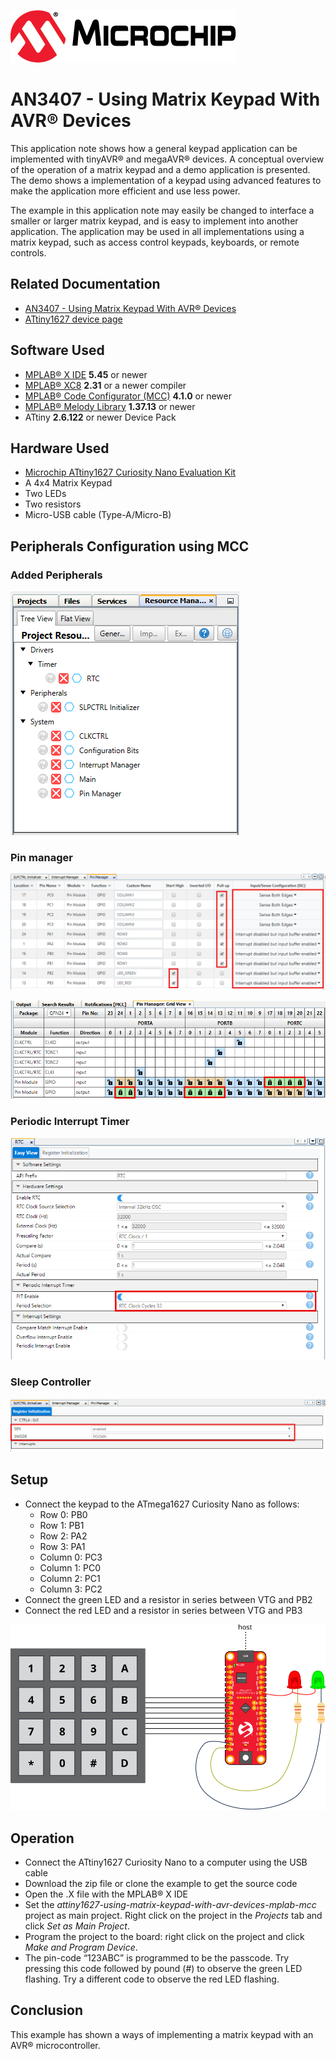 <!-- Please do not change this logo with link -->
[![MCHP](images/microchip.png)](https://www.microchip.com)

# AN3407 - Using Matrix Keypad With AVR® Devices

This application note shows how a general keypad application can be implemented with tinyAVR® and megaAVR® devices. A conceptual overview of the operation of a matrix keypad and a demo application is presented. The demo shows a implementation of a keypad using advanced features to make the application more efficient and use less power.

The example in this application note may easily be changed to interface a smaller or larger matrix keypad, and is easy to implement into another application. The application may be used in all implementations using a matrix keypad, such as access control keypads, keyboards, or remote controls.

## Related Documentation

* [AN3407 - Using Matrix Keypad With AVR® Devices](https://microchip.com/DS00003407)
* [ATtiny1627 device page](https://www.microchip.com/wwwproducts/en/ATTINY1627)

## Software Used

- [MPLAB® X IDE](http://www.microchip.com/mplab/mplab-x-ide) **5.45** or newer 
- [MPLAB® XC8](http://www.microchip.com/mplab/compilers) **2.31** or a newer compiler 
- [MPLAB® Code Configurator (MCC)](https://www.microchip.com/mplab/mplab-code-configurator) **4.1.0** or newer 
- [MPLAB® Melody Library](https://www.microchip.com/mplab/mplab-code-configurator) **1.37.13** or newer 
- ATtiny **2.6.122** or newer Device Pack

## Hardware Used

* [Microchip ATtiny1627 Curiosity Nano Evaluation Kit](https://www.microchip.com/developmenttools/ProductDetails/DM080104)
* A 4x4 Matrix Keypad
* Two LEDs
* Two resistors
* Micro-USB cable (Type-A/Micro-B)
## Peripherals Configuration using MCC
### Added Peripherals
![Added Peripherals](images/peripherals_used.PNG "CAdded Peripherals")

### Pin manager
![Pin Manager](images/PinManager.PNG "Pin Manager")

![Pin Manager Grid View](images/PinManagerGreedView.PNG "Pin Manager GRid View")

### Periodic Interrupt Timer
![PIT](images/RTC.PNG "PIT")

### Sleep Controller
![SLPCTRL](images/SLPCTRL.PNG "SLPCTRL")
## Setup

* Connect the keypad to the ATmega1627 Curiosity Nano as follows:
  * Row 0: PB0
  * Row 1: PB1
  * Row 2: PA2
  * Row 3: PA1
  * Column 0: PC3
  * Column 1: PC0
  * Column 2: PC1
  * Column 3: PC2
* Connect the green LED and a resistor in series between VTG and PB2
* Connect the red LED and a resistor in series between VTG and PB3

![Connection Diagram](images/connection_diagram.svg "Connection Diagram")

## Operation

* Connect the ATtiny1627 Curiosity Nano to a computer using the USB cable
* Download the zip file or clone the example to get the source code
* Open the .X file with the MPLAB® X IDE
* Set the *attiny1627-using-matrix-keypad-with-avr-devices-mplab-mcc* project as main project. Right click on the project in the *Projects* tab and click *Set as Main Project*.
* Program the project to the board: right click on the project and click *Make and Program Device*.
* The pin-code “123ABC” is programmed to be the passcode. Try pressing this code followed by pound (#) to observe the green LED flashing. Try a different code to observe the red LED flashing.

## Conclusion
This example has shown a ways of implementing a matrix keypad with an AVR® microcontroller.

